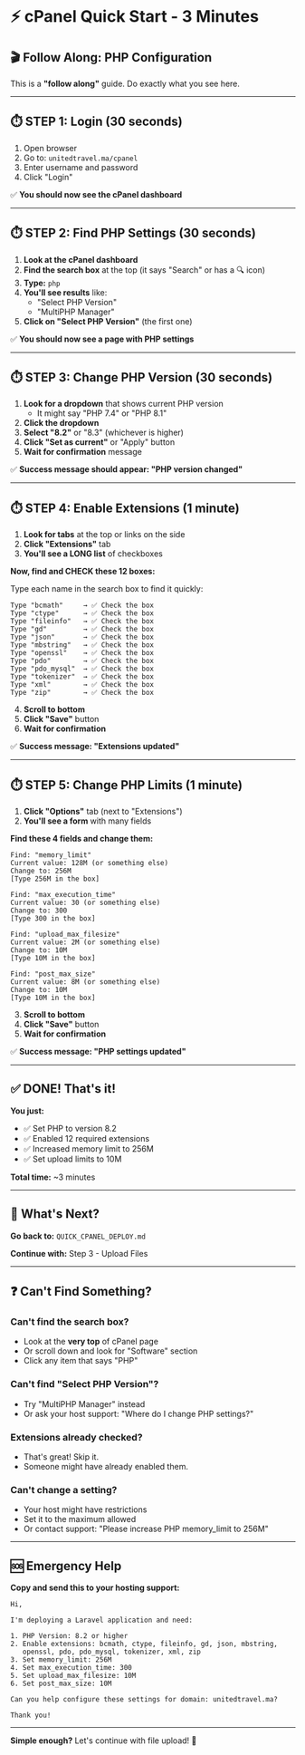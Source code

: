 # ⚡ cPanel Quick Start - 3 Minutes

## 🎬 **Follow Along: PHP Configuration**

This is a **"follow along"** guide. Do exactly what you see here.

---

## **⏱️ STEP 1: Login (30 seconds)**

1. Open browser
2. Go to: `unitedtravel.ma/cpanel`
3. Enter username and password
4. Click "Login"

✅ **You should now see the cPanel dashboard**

---

## **⏱️ STEP 2: Find PHP Settings (30 seconds)**

1. **Look at the cPanel dashboard**
2. **Find the search box** at the top (it says "Search" or has a 🔍 icon)
3. **Type:** `php`
4. **You'll see results** like:
   - "Select PHP Version"
   - "MultiPHP Manager"
5. **Click on "Select PHP Version"** (the first one)

✅ **You should now see a page with PHP settings**

---

## **⏱️ STEP 3: Change PHP Version (30 seconds)**

1. **Look for a dropdown** that shows current PHP version
   - It might say "PHP 7.4" or "PHP 8.1"
2. **Click the dropdown**
3. **Select "8.2"** or "8.3" (whichever is higher)
4. **Click "Set as current"** or "Apply" button
5. **Wait for confirmation** message

✅ **Success message should appear: "PHP version changed"**

---

## **⏱️ STEP 4: Enable Extensions (1 minute)**

1. **Look for tabs** at the top or links on the side
2. **Click "Extensions"** tab
3. **You'll see a LONG list** of checkboxes

**Now, find and CHECK these 12 boxes:**

Type each name in the search box to find it quickly:

```
Type "bcmath"     → ✅ Check the box
Type "ctype"      → ✅ Check the box
Type "fileinfo"   → ✅ Check the box
Type "gd"         → ✅ Check the box
Type "json"       → ✅ Check the box
Type "mbstring"   → ✅ Check the box
Type "openssl"    → ✅ Check the box
Type "pdo"        → ✅ Check the box
Type "pdo_mysql"  → ✅ Check the box
Type "tokenizer"  → ✅ Check the box
Type "xml"        → ✅ Check the box
Type "zip"        → ✅ Check the box
```

4. **Scroll to bottom**
5. **Click "Save"** button
6. **Wait for confirmation**

✅ **Success message: "Extensions updated"**

---

## **⏱️ STEP 5: Change PHP Limits (1 minute)**

1. **Click "Options"** tab (next to "Extensions")
2. **You'll see a form** with many fields

**Find these 4 fields and change them:**

```
Find: "memory_limit"
Current value: 128M (or something else)
Change to: 256M
[Type 256M in the box]

Find: "max_execution_time"
Current value: 30 (or something else)
Change to: 300
[Type 300 in the box]

Find: "upload_max_filesize"
Current value: 2M (or something else)
Change to: 10M
[Type 10M in the box]

Find: "post_max_size"
Current value: 8M (or something else)
Change to: 10M
[Type 10M in the box]
```

3. **Scroll to bottom**
4. **Click "Save"** button
5. **Wait for confirmation**

✅ **Success message: "PHP settings updated"**

---

## **✅ DONE! That's it!**

**You just:**
- ✅ Set PHP to version 8.2
- ✅ Enabled 12 required extensions
- ✅ Increased memory limit to 256M
- ✅ Set upload limits to 10M

**Total time:** ~3 minutes

---

## **🎯 What's Next?**

**Go back to:** `QUICK_CPANEL_DEPLOY.md`

**Continue with:** Step 3 - Upload Files

---

## **❓ Can't Find Something?**

### Can't find the search box?
- Look at the **very top** of cPanel page
- Or scroll down and look for "Software" section
- Click any item that says "PHP"

### Can't find "Select PHP Version"?
- Try "MultiPHP Manager" instead
- Or ask your host support: "Where do I change PHP settings?"

### Extensions already checked?
- That's great! Skip it.
- Someone might have already enabled them.

### Can't change a setting?
- Your host might have restrictions
- Set it to the maximum allowed
- Or contact support: "Please increase PHP memory_limit to 256M"

---

## **🆘 Emergency Help**

**Copy and send this to your hosting support:**

```
Hi,

I'm deploying a Laravel application and need:

1. PHP Version: 8.2 or higher
2. Enable extensions: bcmath, ctype, fileinfo, gd, json, mbstring, 
   openssl, pdo, pdo_mysql, tokenizer, xml, zip
3. Set memory_limit: 256M
4. Set max_execution_time: 300
5. Set upload_max_filesize: 10M
6. Set post_max_size: 10M

Can you help configure these settings for domain: unitedtravel.ma?

Thank you!
```

---

**Simple enough?** Let's continue with file upload! 🚀

